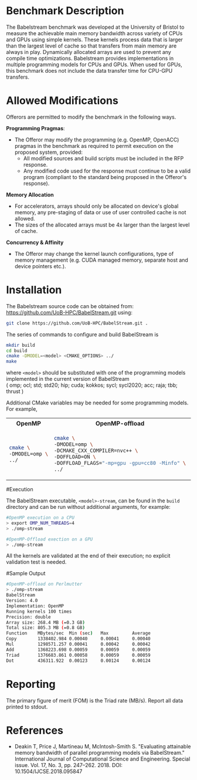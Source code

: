 # Benchmark Description

The Babelstream benchmark was developed at the University of Bristol to measure the achievable main memory bandwidth across variety of CPUs and GPUs using simple kernels. These kernels process data that is larger than the largest level of cache so that transfers from main memory are always in play. Dynamically allocated arrays are used to prevent any compile time optimizations. Babelstream provides implementations in multiple programming models for CPUs and GPUs. When used for GPUs, this benchmark does not include the data transfer time for CPU-GPU transfers.

# Allowed Modifications
Offerors are permitted to modify the benchmark in the following ways.

**Programming Pragmas**:<br>
- The Offeror may modify the programming (e.g. OpenMP, OpenACC) pragmas in the benchmark as required  to permit execution on the proposed system, provided: 
   - All modified sources and build scripts must be included in the RFP response.
   - Any modified code used for the response must continue to be a valid program (compliant to the standard being proposed in the Offeror's response).

**Memory Allocation**<br>
- For accelerators, arrays should only be allocated on device's global memory, any pre-staging of data or use of user controlled cache is not allowed.
- The sizes of the allocated arrays must be 4x larger than the largest level of cache. 

**Concurrency & Affinity**<br>
- The Offeror may change the kernel launch configurations, type of memory management (e.g. CUDA managed memory, separate host and device pointers etc.).

# Installation

The Babelstream source code can be obtained from:
https://github.com/UoB-HPC/BabelStream.git using:

```bash
git clone https://github.com/UoB-HPC/BabelStream.git .
```

The series of commands to configure and build BabelStream is
```bash
mkdir build
cd build
cmake -DMODEL=<model> <CMAKE_OPTIONS> ../
make
```
where `<model>` should be substituted with one of
the programming models implemented in the current version of BabelStream<br>
( omp; ocl; std; std20; hip; cuda; kokkos;
  sycl; sycl2020; acc; raja; tbb; thrust )
  

Additional CMake variables may be needed for some programming models.
For example,
<table><tr><th> OpenMP </th><th> OpenMP-offload </th><th></th><tr>
<tr><td>

```bash
cmake \
-DMODEL=omp \
../ 
```

</td><td>

```bash
cmake \
-DMODEL=omp \
-DCMAKE_CXX_COMPILER=nvc++ \
-DOFFLOAD=ON \
-DOFFLOAD_FLAGS="-mp=gpu -gpu=cc80 -Minfo" \
../ 
```

</td><td>

```bash
cmake \
-DMODEL=cuda \
-DCMAKE_CXX_COMPILER=nvc++ \
-DCMAKE_CUDA_COMPILER=nvcc \
-DCUDA_ARCH=sm_80 \
../ 
```

</td></tr></table>

#Execution

The BabelStream executable, `<model>-stream`,
can be found in the `build` directory
and can be run without additional arguments,
for example:

```bash
#OpenMP execution on a CPU
> export OMP_NUM_THREADS=4
> ./omp-stream 

#OpenMP-Offload exection on a GPU
> ./omp-stream 
```

All the kernels are validated at the end of their execution;
no explicit validation test is needed.


#Sample Output

```bash
#OpenMP-offload on Perlmutter
> ./omp-stream
BabelStream
Version: 4.0
Implementation: OpenMP
Running kernels 100 times
Precision: double
Array size: 268.4 MB (=0.3 GB)
Total size: 805.3 MB (=0.8 GB)
Function    MBytes/sec  Min (sec)   Max         Average     
Copy        1338402.984 0.00040     0.00041     0.00040     
Mul         1298571.257 0.00041     0.00042     0.00042     
Add         1368223.698 0.00059     0.00059     0.00059     
Triad       1376683.861 0.00058     0.00059     0.00059     
Dot         436311.922  0.00123     0.00124     0.00124 
```

# Reporting
The primary figure of merit (FOM) is the Triad rate (MB/s).
Report all data printed to stdout.

# References

- Deakin T, Price J, Martineau M, McIntosh-Smith S.
"Evaluating attainable memory bandwidth of 
  parallel programming models via BabelStream."
International Journal of Computational Science and Engineering.
Special issue. Vol. 17, No. 3, pp. 247–262. 2018.
DOI: 10.1504/IJCSE.2018.095847